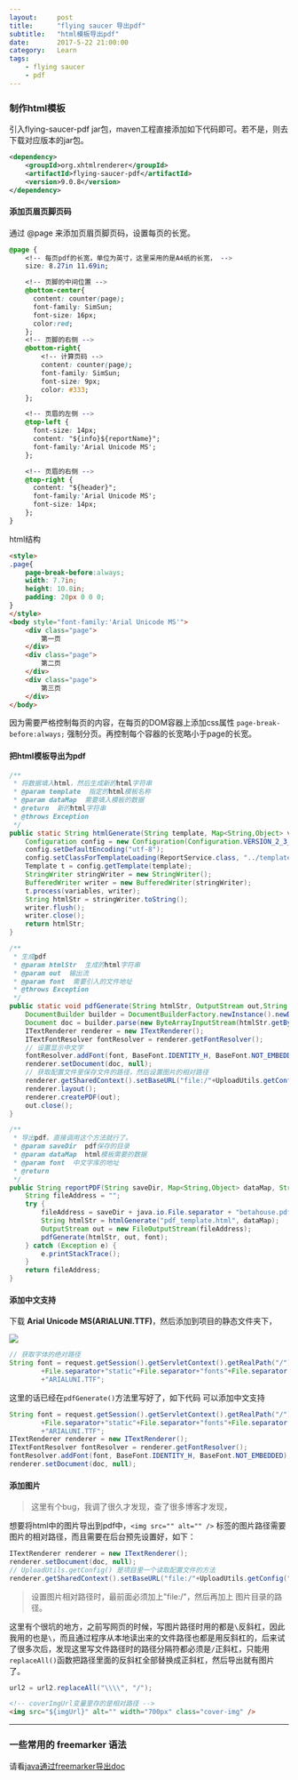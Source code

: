 ```yaml
---
layout:     post
title:      "flying saucer 导出pdf"
subtitle:   "html模板导出pdf"
date:       2017-5-22 21:00:00
category:   Learn
tags:
    - flying saucer
    - pdf
---
```


### 制作html模板

引入flying-saucer-pdf jar包，maven工程直接添加如下代码即可。若不是，则去下载对应版本的jar包。

```xml
<dependency>  
    <groupId>org.xhtmlrenderer</groupId>  
    <artifactId>flying-saucer-pdf</artifactId>  
    <version>9.0.8</version>  
</dependency>  
```

#### 添加页眉页脚页码

通过 @page 来添加页眉页脚页码，设置每页的长宽。

```css
@page {
    <!-- 每页pdf的长宽，单位为英寸，这里采用的是A4纸的长宽， -->
    size: 8.27in 11.69in;

    <!-- 页脚的中间位置 -->
    @bottom-center{  
      content: counter(page);
      font-family: SimSun;
      font-size: 16px;
      color:red;
    };
    <!-- 页脚的右侧 -->
    @bottom-right{
        <!-- 计算页码 -->
        content: counter(page);
        font-family: SimSun;
        font-size: 9px;
        color: #333;
    };

    <!-- 页眉的左侧 -->
    @top-left {
      font-size: 14px;
      content: "${info}${reportName}";
      font-family:'Arial Unicode MS';
    };

    <!-- 页眉的右侧 -->
    @top-right {
      content: "${header}";
      font-family:'Arial Unicode MS';
      font-size: 14px;
    };
}    
```

html结构

```html
<style>
.page{
    page-break-before:always;
    width: 7.7in;
    height: 10.8in;
    padding: 20px 0 0 0;
}
</style>
<body style="font-family:'Arial Unicode MS'">
    <div class="page">
        第一页
    </div>
    <div class="page">
        第二页
    </div>
    <div class="page">
        第三页
    </div>
</body>
```

因为需要严格控制每页的内容，在每页的DOM容器上添加css属性 `page-break-before:always;` 强制分页。再控制每个容器的长宽略小于page的长宽。

#### 把html模板导出为pdf

```java
/**
 * 将数据填入html，然后生成新的html字符串
 * @param template  指定的html模板名称
 * @param dataMap  需要填入模板的数据
 * @return  新的html字符串
 * @throws Exception
 */
public static String htmlGenerate(String template, Map<String,Object> variables) throws Exception{     
    Configuration config = new Configuration(Configuration.VERSION_2_3_23);
    config.setDefaultEncoding("utf-8");
    config.setClassForTemplateLoading(ReportService.class, "../template");
    Template t = config.getTemplate(template);
    StringWriter stringWriter = new StringWriter();
    BufferedWriter writer = new BufferedWriter(stringWriter);
    t.process(variables, writer);
    String htmlStr = stringWriter.toString();
    writer.flush();
    writer.close();
    return htmlStr;
}

/**
 * 生成pdf
 * @param htmlStr  生成的html字符串
 * @param out  输出流
 * @param font  需要引入的文件地址
 * @throws Exception
 */
public static void pdfGenerate(String htmlStr, OutputStream out,String font) throws Exception {     
    DocumentBuilder builder = DocumentBuilderFactory.newInstance().newDocumentBuilder();
    Document doc = builder.parse(new ByteArrayInputStream(htmlStr.getBytes()));
    ITextRenderer renderer = new ITextRenderer();
    ITextFontResolver fontResolver = renderer.getFontResolver();
    // 设置显示中文字
    fontResolver.addFont(font, BaseFont.IDENTITY_H, BaseFont.NOT_EMBEDDED);
    renderer.setDocument(doc, null);
    // 获取配置文件里保存文件的路径，然后设置图片的相对路径
    renderer.getSharedContext().setBaseURL("file:/"+UploadUtils.getConfig("FILE_REPOSITORY")+"/");
    renderer.layout();
    renderer.createPDF(out);
    out.close();
}

/**
 * 导出pdf。直接调用这个方法就行了。
 * @param saveDir  pdf保存的目录
 * @param dataMap  html模板需要的数据
 * @param font  中文字库的地址
 * @return
 */
public String reportPDF(String saveDir, Map<String,Object> dataMap, String font){
    String fileAddress = "";
    try {
        fileAddress = saveDir + java.io.File.separator + "betahouse.pdf";
        String htmlStr = htmlGenerate("pdf_template.html", dataMap);
        OutputStream out = new FileOutputStream(fileAddress);
        pdfGenerate(htmlStr, out, font);
    } catch (Exception e) {
        e.printStackTrace();
    }
    return fileAddress;
}
```

#### 添加中文支持

下载 **Arial Unicode MS(ARIALUNI.TTF)**，然后添加到项目的静态文件夹下，

![](1.png)

```java
// 获取字体的绝对路径
String font = request.getSession().getServletContext().getRealPath("/")
        +File.separator+"static"+File.separator+"fonts"+File.separator
        +"ARIALUNI.TTF";
```

这里的话已经在`pdfGenerate()`方法里写好了，如下代码 可以添加中文支持

```java
String font = request.getSession().getServletContext().getRealPath("/")
        +File.separator+"static"+File.separator+"fonts"+File.separator
        +"ARIALUNI.TTF";
ITextRenderer renderer = new ITextRenderer();
ITextFontResolver fontResolver = renderer.getFontResolver();
fontResolver.addFont(font, BaseFont.IDENTITY_H, BaseFont.NOT_EMBEDDED);
renderer.setDocument(doc, null);
```

#### 添加图片

> 这里有个bug，我调了很久才发现，查了很多博客才发现，

想要将html中的图片导出到pdf中，`<img src="" alt="" />` 标签的图片路径需要图片的相对路径，而且需要在后台预先设置好，如下：

```java
ITextRenderer renderer = new ITextRenderer();
renderer.setDocument(doc, null);
// UploadUtils.getConfig() 是项目里一个读取配置文件的方法
renderer.getSharedContext().setBaseURL("file:/"+UploadUtils.getConfig("FILE_REPOSITORY")+"/");
```

> 设置图片相对路径时，最前面必须加上"file:/"，然后再加上 图片目录的路径。

这里有个很坑的地方，之前写网页的时候，写图片路径时用的都是`\`反斜杠，因此我用的也是`\`，而且通过程序从本地读出来的文件路径也都是用反斜杠的，后来试了很多次后，发现这里写文件路径时的路径分隔符都必须是`/`正斜杠，只能用 `replaceAll()`函数把路径里面的反斜杠全部替换成正斜杠，然后导出就有图片了。

```java
url2 = url2.replaceAll("\\\\", "/");
```

```html
<!-- coverImgUrl变量里存的是相对路径 -->
<img src="${imgUrl}" alt="" width="700px" class="cover-img" />
```

---

### 一些常用的 freemarker 语法

请看[java通过freemarker导出doc](http://zhizhi.tangliangdong.me/2017/05/22/java-report-word/)





